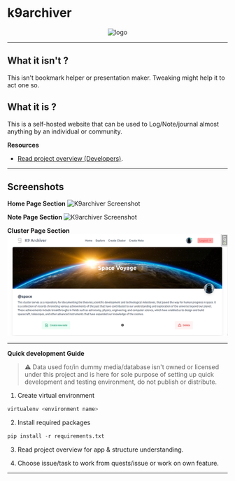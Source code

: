 # k9archiver
<div align="center">
<img width="300" src="./docs/logo/k9archiver_transparent_project_logo.png"  alt="logo"/>
</div>
<hr>

## What it isn't ?
This isn't bookmark helper or presentation maker. Tweaking might help it to act one so.

## What it is ?
This is a self-hosted website that can be used to Log/Note/journal almost anything by an individual or community. 




**Resources**
   
 - [Read project overview (Developers)](). 

---
## Screenshots
**Home Page Section** 
![K9archiver Screenshot](./docs/screenshot/K9archiver_homepage.png)


**Note Page Section** 
![K9archiver Screenshot](./docs/screenshot/Note_screenshot.png)

**Cluster Page Section** 
![K9archiver Screenshot](./docs/screenshot/Screenshot_cluster_k9archiver.png)

---
**Quick development Guide**

> ⚠️ Data used for/in dummy media/database isn't owned or licensed under this project and is here for sole purpose of setting up quick development and testing environment, do not publish or distribute.

1. Create virtual environment
```python
virtualenv <environment name>
```
2. Install required packages

```python
pip install -r requirements.txt
```

3. Read project overview for app & structure understanding. 

4. Choose issue/task to work from quests/issue or work on own feature.

---